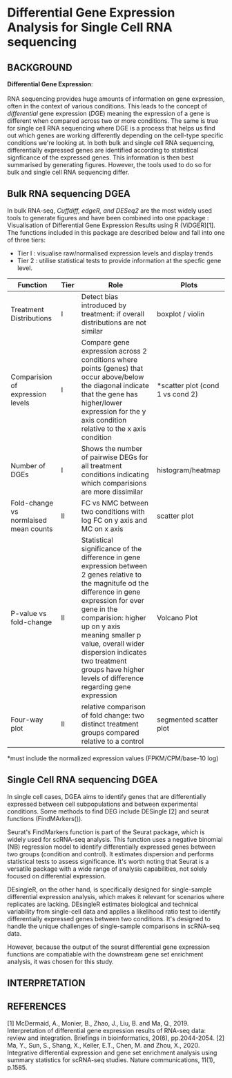 # Differential Gene Expression Analysis for Single Cell RNA sequencing 
## BACKGROUND 
**Differential Gene Expression**: <br> <br>
RNA sequencing provides huge amounts of information on gene expression, often in the context of various conditions. This leads to the concept of _differential_ gene expression (*D*GE) meaning the expression of a gene is different when compared across two or more conditions. The same is true for single cell RNA sequencing where DGE is a process that helps us find out which genes are working differently depending on the cell-type specific conditions we're looking at. In both bulk and single cell RNA sequencing, differentially expressed genes are identified according to statistical signficance of the expressed genes. This information is then best summarised by generating figures. However, the tools used to do so for bulk and single cell RNA sequencing differ.  

## Bulk RNA sequencing DGEA

In bulk RNA-seq, *Cuffdiff, edgeR, and DESeq2* are the most widely used tools to generate figures and have been combined into one ppackage : Visualisation of Differential Gene Expression Results using R (ViDGER)[1]. The functions included in this package are described below and fall into one of three tiers: 
- Tier I : visualise raw/normalised expression levels and display trends 
- Tier 2 :  utilise statistical tests to provide information at the specfic gene level. 

| Function | Tier | Role | Plots |
|----------|------|------|-------|
| Treatment Distributions| I | Detect bias introduced by treatment: if overall distributions are not similar | boxplot / violin |
| Comparision of expression levels | I | Compare gene expression across 2 conditions where points (genes) that occur above/below the diagonal indicate that the gene has higher/lower expression for the y axis condition relative to the x axis condition | *scatter plot (cond 1 vs cond 2) | 
| Number of DGEs | I | Shows the number of pairwise DEGs for all treatment conditions indicating which comparisions are more dissimilar | histogram/heatmap |
| Fold-change vs normlaised mean counts | II | FC vs NMC between two conditions with log FC on y axis and MC on x axis | scatter plot |
| P-value vs fold-change | II | Statistical significance of the difference in gene expression between 2 genes relative to the magnitufe od the difference in gene expression for ever gene in the comparision: higher up on y axis meaning smaller p value, overall wider dispersion indicates two treatment groups have higher levels of difference regarding gene expression | Volcano Plot |
| Four-way plot | II  | relative comparison of fold change: two distinct treatment groups compared relative to a control | segmented scatter plot | 

*must include the normalized expression values (FPKM/CPM/base-10 log)

## Single Cell RNA sequencing DGEA

In single cell cases, DGEA aims to identify genes that are differentially expressed between cell subpopulations and between experimental conditions. Some methods to find DEG include DESingle [2] and seurat functions (FindMArkers()). 

Seurat's FindMarkers function is part of the Seurat package, which is widely used for scRNA-seq analysis. This function uses a negative binomial (NB) regression model to identify differentially expressed genes between two groups (condition and control). It estimates dispersion and performs statistical tests to assess significance. It's worth noting that Seurat is a versatile package with a wide range of analysis capabilities, not solely focused on differential expression.

DEsingleR, on the other hand, is specifically designed for single-sample differential expression analysis, which makes it relevant for scenarios where replicates are lacking. DEsingleR estimates biological and technical variability from single-cell data and applies a likelihood ratio test to identify differentially expressed genes between two conditions. It's designed to handle the unique challenges of single-sample comparisons in scRNA-seq data.

However, because the output of the seurat differential gene expression functions are compatiable with the downstream gene set enrichment analysis, it was chosen for this study. 





## INTERPRETATION 



## REFERENCES 
[1] McDermaid, A., Monier, B., Zhao, J., Liu, B. and Ma, Q., 2019. Interpretation of differential gene expression results of RNA-seq data: review and integration. Briefings in bioinformatics, 20(6), pp.2044-2054.
[2] Ma, Y., Sun, S., Shang, X., Keller, E.T., Chen, M. and Zhou, X., 2020. Integrative differential expression and gene set enrichment analysis using summary statistics for scRNA-seq studies. Nature communications, 11(1), p.1585.
